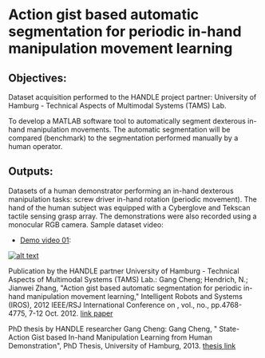 # Action gist based automatic segmentation for periodic in-hand manipulation movement learning

## Objectives:

Dataset acquisition performed to the HANDLE project partner: University of Hamburg - Technical Aspects of Multimodal Systems (TAMS) Lab.

To develop a MATLAB software tool to automatically segment dexterous in-hand manipulation movements. The automatic segmentation will be compared (benchmark) to the segmentation performed manually by a human operator.



## Outputs:

Datasets of a human demonstrator performing an in-hand dexterous manipulation tasks: screw driver in-hand rotation (periodic movement). The hand of the human subject was equipped with a Cyberglove and Tekscan tactile sensing grasp array. The demonstrations were also recorded using a monocular RGB camera. Sample dataset video:

- [Demo video 01](https://youtu.be/t93CHSw6YhM):

[![alt text](https://img.youtube.com/vi/t93CHSw6YhM/0.jpg)](https://www.youtube.com/watch?v=t93CHSw6YhM)

Publication by the HANDLE partner University of Hamburg - Technical Aspects of Multimodal Systems (TAMS) Lab.: Gang Cheng; Hendrich, N.; Jianwei Zhang, "Action gist based automatic segmentation for periodic in-hand manipulation movement learning," Intelligent Robots and Systems (IROS), 2012 IEEE/RSJ International Conference on , vol., no., pp.4768-4775, 7-12 Oct. 2012. [link paper](http://ieeexplore.ieee.org/xpls/abs_all.jsp?arnumber=6385687&tag=1)

PhD thesis by HANDLE researcher Gang Cheng: Gang Cheng, " State-Action Gist based In-hand Manipulation Learning from Human Demonstration", PhD Thesis, University of Hamburg, 2013. [thesis link](http://ediss.sub.uni-hamburg.de/volltexte/2013/6351/)

